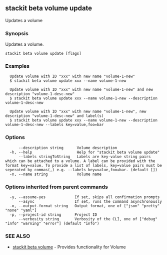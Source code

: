 ## stackit beta volume update

Updates a volume

### Synopsis

Updates a volume.

```
stackit beta volume update [flags]
```

### Examples

```
  Update volume with ID "xxx" with new name "volume-1-new"
  $ stackit beta volume update xxx --name volume-1-new

  Update volume with ID "xxx" with new name "volume-1-new" and new description "volume-1-desc-new"
  $ stackit beta volume update xxx --name volume-1-new --description volume-1-desc-new

  Update volume with ID "xxx" with new name "volume-1-new", new description "volume-1-desc-new" and label(s)
  $ stackit beta volume update xxx --name volume-1-new --description volume-1-desc-new --labels key=value,foo=bar
```

### Options

```
      --description string      Volume description
  -h, --help                    Help for "stackit beta volume update"
      --labels stringToString   Labels are key-value string pairs which can be attached to a volume. A label can be provided with the format key=value. To provide a list of labels, key=value pairs must be seperated by commas(,) e.g. --labels key=value,foo=bar. (default [])
  -n, --name string             Volume name
```

### Options inherited from parent commands

```
  -y, --assume-yes             If set, skips all confirmation prompts
      --async                  If set, runs the command asynchronously
  -o, --output-format string   Output format, one of ["json" "pretty" "none" "yaml"]
  -p, --project-id string      Project ID
      --verbosity string       Verbosity of the CLI, one of ["debug" "info" "warning" "error"] (default "info")
```

### SEE ALSO

* [stackit beta volume](./stackit_beta_volume.md)	 - Provides functionality for Volume

